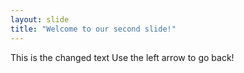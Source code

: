 ```yaml
---
layout: slide
title: "Welcome to our second slide!"
---
```

This is the changed text
Use the left arrow to go back!
